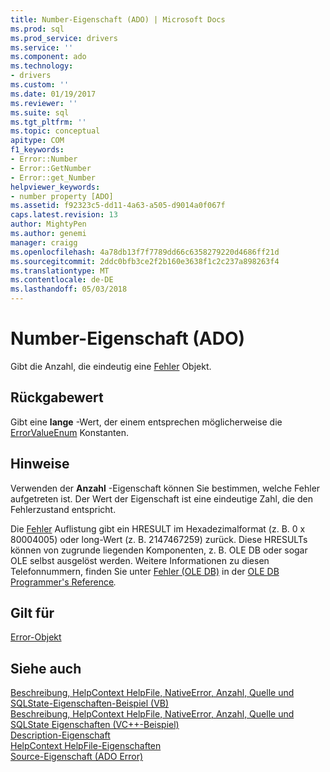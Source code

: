 ```yaml
---
title: Number-Eigenschaft (ADO) | Microsoft Docs
ms.prod: sql
ms.prod_service: drivers
ms.service: ''
ms.component: ado
ms.technology:
- drivers
ms.custom: ''
ms.date: 01/19/2017
ms.reviewer: ''
ms.suite: sql
ms.tgt_pltfrm: ''
ms.topic: conceptual
apitype: COM
f1_keywords:
- Error::Number
- Error::GetNumber
- Error::get_Number
helpviewer_keywords:
- number property [ADO]
ms.assetid: f92323c5-dd11-4a63-a505-d9014a0f067f
caps.latest.revision: 13
author: MightyPen
ms.author: genemi
manager: craigg
ms.openlocfilehash: 4a78db13f7f7789dd66c6358279220d4686ff21d
ms.sourcegitcommit: 2ddc0bfb3ce2f2b160e3638f1c2c237a898263f4
ms.translationtype: MT
ms.contentlocale: de-DE
ms.lasthandoff: 05/03/2018
---
```

# <a name="number-property-ado"></a>Number-Eigenschaft (ADO)
Gibt die Anzahl, die eindeutig eine [Fehler](../../../ado/reference/ado-api/error-object.md) Objekt.  
  
## <a name="return-value"></a>Rückgabewert  
 Gibt eine **lange** -Wert, der einem entsprechen möglicherweise die [ErrorValueEnum](../../../ado/reference/ado-api/errorvalueenum.md) Konstanten.  
  
## <a name="remarks"></a>Hinweise  
 Verwenden der **Anzahl** -Eigenschaft können Sie bestimmen, welche Fehler aufgetreten ist. Der Wert der Eigenschaft ist eine eindeutige Zahl, die den Fehlerzustand entspricht.  
  
 Die [Fehler](../../../ado/reference/ado-api/errors-collection-ado.md) Auflistung gibt ein HRESULT im Hexadezimalformat (z. B. 0 x 80004005) oder long-Wert (z. B. 2147467259) zurück. Diese HRESULTs können von zugrunde liegenden Komponenten, z. B. OLE DB oder sogar OLE selbst ausgelöst werden. Weitere Informationen zu diesen Telefonnummern, finden Sie unter [Fehler (OLE DB)](http://msdn.microsoft.com/en-us/ed74e62d-4948-4eeb-a7c9-fd7ad46af7fd) in der [OLE DB Programmer's Reference](http://msdn.microsoft.com/en-us/3c5e2dd5-35e5-4a93-ac3a-3818bb43bbf8)*.*  
  
## <a name="applies-to"></a>Gilt für  
 [Error-Objekt](../../../ado/reference/ado-api/error-object.md)  
  
## <a name="see-also"></a>Siehe auch  
 [Beschreibung, HelpContext HelpFile, NativeError, Anzahl, Quelle und SQLState-Eigenschaften-Beispiel (VB)](../../../ado/reference/ado-api/description-helpcontext-helpfile-nativeerror-number-source-example-vb.md)   
 [Beschreibung, HelpContext HelpFile, NativeError, Anzahl, Quelle und SQLState Eigenschaften (VC++-Beispiel)](../../../ado/reference/ado-api/description-helpcontext-helpfile-nativeerror-number-source-example-vc.md)   
 [Description-Eigenschaft](../../../ado/reference/ado-api/description-property.md)   
 [HelpContext HelpFile-Eigenschaften](../../../ado/reference/ado-api/helpcontext-helpfile-properties.md)   
 [Source-Eigenschaft (ADO Error)](../../../ado/reference/ado-api/source-property-ado-error.md)
